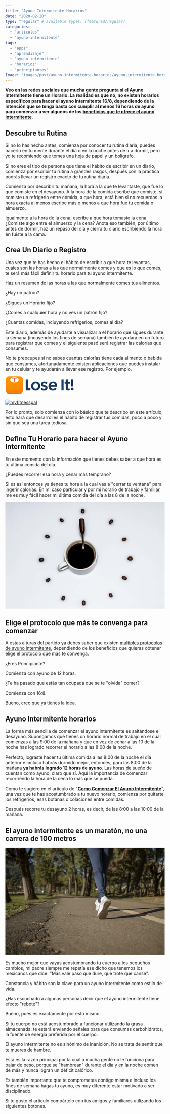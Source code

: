 ```yaml
---
title: "Ayuno Intermitente Horarios"
date: "2020-02-28"
type: "regular" # available types: [featured/regular]
categories: 
  - "articulos"
  - "ayuno-intermitente"
tags: 
  - "apps"
  - "aprendizaje"
  - "ayuno-intermitente"
  - "horarios"
  - "principiantes"
Image: "images/post/ayuno-intermitente-horarios/ayuno-intermitente-horarios-1.jpg"
---
```


**Veo en las redes sociales que mucha gente pregunta si el Ayuno Intermitente tiene un Horario. La realidad es que no, no existen horarios específicos para hacer el ayuno intermitente 16/8, dependiendo de la intención que se tenga basta con cumplir al menos 16 horas de ayuno para comenzar a ver algunos de los [beneficios que te ofrece el ayuno intermitente](https://ayunointermitente.blog/4-beneficios-del-ayuno-intermitente/)**.

## Descubre tu Rutina

Si no lo has hecho antes, comienza por conocer tu rutina diaria, puedes hacerlo en tu mente durante el día o en la noche antes de ir a dormir, pero yo te recomiendo que tomes una hoja de papel y un bolígrafo.

Si no eres el tipo de persona que tiene el hábito de escribir en un diario, comienza por escribir tu rutina a grandes rasgos, después con la práctica podrás llevar un registro exacto de tu rutina diaria.

Comienza por describir tu mañana, la hora a la que te levantaste, que fue lo que comiste en el desayuno. A la hora de la comida escribe que comiste, si comiste un refrigerio entre comida, a que hora, está bien si no recuerdas la hora exacta al menos escribe más o menos a que hora fue tu comida o almuerzo.

Igualmente a la hora de la cena, escribe a que hora tomaste la cena. ¿Comiste algo entre el almuerzo y la cena? Anota eso también, por último antes de dormir, haz un repaso del día y cierra tu diario escribiendo la hora en fuiste a la cama.

## Crea Un Diario o Registro

Una vez que te has hecho el hábito de escribir a que hora te levantas, cuales son las horas a las que normalmente comes y que es lo que comes, te será más fácil definir tu horario para tu ayuno intermitente.

Haz un resumen de las horas a las que normalmente comes tus alimentos.

¿Hay un patrón?

¿Sigues un Horario fijo?

¿Comes a cualquier hora y no ves un patrón fijo?

¿Cuantas comidas, incluyendo refrigerios, comes al día?

Este diario, además de ayudarte a visualizar a el horario que sigues durante la semana (incuyendo los fines de semana) también te ayudará en un futuro para registrar que comes y el siguiente pasó será registrar las calorías que consumes.

No te preocupes si no sabes cuantas calorías tiene cada alimento o bebida que consumes, afortunadamente existen aplicaciones que puedes instalar en tu celular y te ayudarán a llevar ese registro. Por ejemplo.

[![Lose It!](images/logo.png)](https://www.loseit.com/)

[![myfitnesspal](https://www.myfitnesspal.com/react-static/53af3757ef0dac6bc550728bdf9e779b.svg)](https://www.myfitnesspal.com/)

Por lo pronto, solo comienza con lo básico que te describo en este artículo, esto hará que desarrolles el hábito de registrar tus comidas, poco a poco y sin que sea una tarea tediosa.

## Define Tu Horario para hacer el Ayuno Intermitente

En este momento con la información que tienes debes saber a que hora es tu última comida del día.

¿Puedes recorrer esa hora y cenar más temprano?

Si es así entonces ya tienes tu hora a la cual vas a "cerrar tu ventana" para ingerir calorías. En mi caso particular y por mi horario de trabajo y familiar, me es muy fácil hacer mi última comida del día a las 8 de la noche.

![ayuno intermitente horarios cafe](images/ayuno-intermitente-horarios-768x512.jpg)

## Elige el protocolo que más te convenga para comenzar

A estas alturas del partido ya debes saber que existen [multiples protocolos de ayuno intermitente,](https://ayunointermitente.blog/tipos-de-ayuno-intermitente/) dependiendo de los beneficios que quieras obtener elige el protocolo que más te convenga.

¿Eres Principiante?

Comienza con ayuno de 12 horas.

¿Te ha pasado que estás tan ocupada que se te "olvida" comer?

Comienza con 16:8.

Bueno, creo que ya tienes la idea.

## Ayuno Intermitente horarios

La forma más sencilla de comenzar el ayuno intermitente es saltándose el desayuno. Supongamos que tienes un horario normal de trabajo en el cual comienzas a las 9:00 de la mañana y que en vez de cenar a las 10 de la noche has logrado recorrer el horario a las 8:00 de la noche.

Perfecto, lograste hacer tu última comida a las 8:00 de la noche el día anterior e incluso habrás dormido mejor, entonces, para las 8:00 de la mañana **ya habrás logrado 12 horas de ayuno**. Las horas de sueño de cuentan como ayuno, claro que sí. Aquí la importancia de comenzar recorriendo la hora de la cena lo más que se pueda.

Como te sugiero en el artículo de "**[Como Comenzar El Ayuno Intermitente](https://ayunointermitente.blog/como-comenzar-el-ayuno-intermitente-2/)**", una vez que te has acostumbrado a tu nuevo horario, comienza por quitarte los refrigerios, esas botanas o colaciones entre comidas.

Después recorre tu desayuno 2 horas, es decir, de las 8:00 a las 10:00 de la mañana.

## El ayuno intermitente es un maratón, no una carrera de 100 metros

![Ayuno Intermitente Horaros - Es Un Maraton, no una carrera.](images/ayuno-intermitente-horarios-3-768x512.jpg)

Es mucho mejor que vayas acostumbrando tu cuerpo a los pequeños cambios, mi padre siempre me repetía ese dicho que tenemos los mexicanos que dice: "Más vale paso que dure, que trote que canse".

Constancia y hábito son la clave para un ayuno intermitente como estilo de vida.

¿Has escuchado a algunas personas decir que el ayuno intermitente tiene efecto "rebote"?

Bueno, pues es exactamente por esto mismo.

Si tu cuerpo no está acostumbrado a funcionar utilizando la grasa almacenada, te estará enviando señales para que consumas carbohidratos, la fuente de energía preferida por el cuerpo.

El ayuno intermitente no es sinónimo de inanición. No se trata de sentir que te mueres de hambre.

Esta es la razón principal por la cual a mucha gente no le funciona para bajar de peso, porque se "hambrean" durante el día y en la noche comen de más y nunca logran un déficit calórico.

Es también importante que te comprometas contigo misma e incluso los fines de semana hagas tu ayuno, es muy diferente estar motivado a ser disciplinado.

Si te gusto el artículo compártelo con tus amigos y familiares utilizando los siguientes botones.
